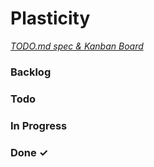 # Plasticity

<em>[TODO.md spec & Kanban Board](https://bit.ly/3fCwKfM)</em>

### Backlog


### Todo


### In Progress


### Done ✓

